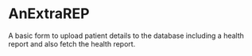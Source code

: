 # AnExtraREP
A basic form to upload patient details to the database including a health report and also fetch the health report.
